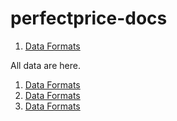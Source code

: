 # perfectprice-docs
1. [Data Formats](test.md)

All data are here.

1. [Data Formats](test.md)
1. [Data Formats](test.md)
1. [Data Formats](test.md)
